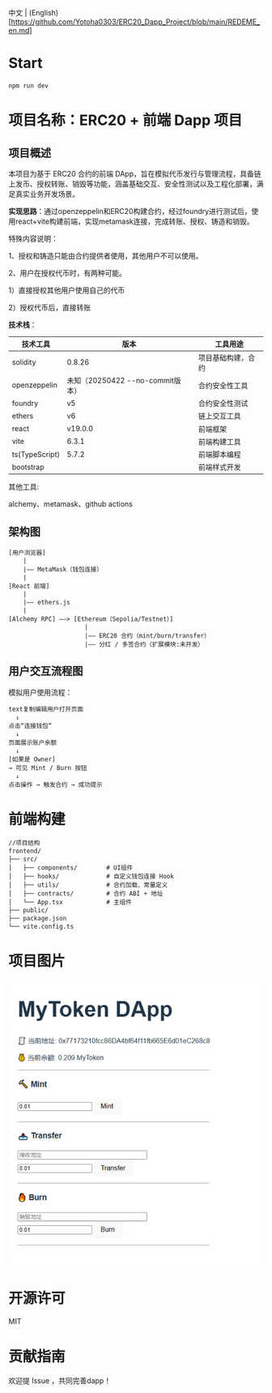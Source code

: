 中文 | (English)[https://github.com/Yotoha0303/ERC20_Dapp_Project/blob/main/REDEME_en.md]
# Start

```
npm run dev
```

# 项目名称：ERC20 + 前端 Dapp 项目

## 项目概述

本项目为基于 ERC20 合约的前端 DApp，旨在模拟代币发行与管理流程，具备链上发币、授权转账、销毁等功能，涵盖基础交互、安全性测试以及工程化部署，满足真实业务开发场景。

**实现思路**：通过openzeppelin和ERC20构建合约，经过foundry进行测试后，使用react+vite构建前端，实现metamask连接，完成转账、授权、铸造和销毁。

特殊内容说明：

1、授权和铸造只能由合约提供者使用，其他用户不可以使用。

2、用户在授权代币时，有两种可能。

1）直接授权其他用户使用自己的代币

2）授权代币后，直接转账

**技术栈**：

| 技术工具       | 版本                             | 工具用途           |
| -------------- | -------------------------------- | ------------------ |
| solidity       | 0.8.26                           | 项目基础构建，合约 |
| openzeppelin   | 未知（20250422 --no-commit版本） | 合约安全性工具     |
| foundry        | v5                               | 合约安全性测试     |
| ethers         | v6                               | 链上交互工具       |
| react          | v19.0.0                          | 前端框架           |
| vite           | 6.3.1                            | 前端构建工具       |
| ts(TypeScript) | 5.7.2                            | 前端脚本编程       |
| bootstrap      |                                  | 前端样式开发       |

其他工具:

alchemy、metamask、github actions

## 架构图

```
[用户浏览器]
    |
    |—— MetaMask（钱包连接）
    |
[React 前端]
    |
    |—— ethers.js
    |
[Alchemy RPC] ——> [Ethereum（Sepolia/Testnet）]
                     |
                     |—— ERC20 合约（mint/burn/transfer）
                     |—— 分红 / 多签合约（扩展模块:未开发）

```

## 用户交互流程图

模拟用户使用流程：

```
text复制编辑用户打开页面
  ↓
点击“连接钱包”
  ↓
页面展示账户余额
  ↓
[如果是 Owner]
→ 可见 Mint / Burn 按钮
  ↓
点击操作 → 触发合约 → 成功提示
```

# 前端构建

```
//项目结构
frontend/
├── src/
│   ├── components/        # UI组件
│   ├── hooks/             # 自定义钱包连接 Hook
│   ├── utils/             # 合约加载、常量定义
│   ├── contracts/         # 合约 ABI + 地址
│   └── App.tsx            # 主组件
├── public/
├── package.json
└── vite.config.ts

```

# 项目图片

![Project_image](https://github.com/Yotoha0303/ERC20_Dapp_Project/blob/main/images/MyToken%20Dapp.png)

# 开源许可

MIT

# 贡献指南

欢迎提 Issue ，共同完善dapp！
